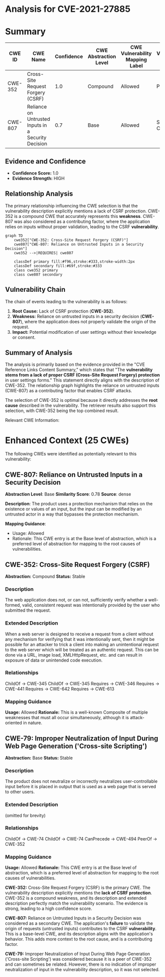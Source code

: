 # Analysis for CVE-2021-27885

# Summary
| CWE ID | CWE Name | Confidence | CWE Abstraction Level | CWE Vulnerability Mapping Label | CWE-Vulnerability Mapping Notes |
|---|---|---|---|---|---|
| CWE-352 | Cross-Site Request Forgery (CSRF) | 1.0 | Compound | Allowed | Primary CWE |
| CWE-807 | Reliance on Untrusted Inputs in a Security Decision | 0.7 | Base | Allowed | Secondary Candidate |

## Evidence and Confidence

*   **Confidence Score:** 1.0
*   **Evidence Strength:** HIGH

## Relationship Analysis
The primary relationship influencing the CWE selection is that the vulnerability description explicitly mentions a lack of CSRF protection. CWE-352 is a compound CWE that accurately represents this **weakness**. CWE-807 was also considered as a contributing factor, where the application relies on inputs without proper validation, leading to the CSRF **vulnerability**.

```mermaid
graph TD
    cwe352["CWE-352: Cross-Site Request Forgery (CSRF)"]
    cwe807["CWE-807: Reliance on Untrusted Inputs in a Security Decision"]
    cwe352 -->|REQUIRES| cwe807
    
    classDef primary fill:#f96,stroke:#333,stroke-width:2px
    classDef secondary fill:#69f,stroke:#333
    class cwe352 primary
    class cwe807 secondary
```

## Vulnerability Chain
The chain of events leading to the vulnerability is as follows:
1.  **Root Cause:** Lack of CSRF protection (**CWE-352**).
2.  **Weakness:** Reliance on untrusted inputs in a security decision (**CWE-807**), where the application does not properly validate the origin of the request.
3.  **Impact:** Potential modification of user settings without their knowledge or consent.

## Summary of Analysis
The analysis is primarily based on the evidence provided in the "CVE Reference Links Content Summary," which states that "The **vulnerability stems from a lack of proper CSRF (Cross-Site Request Forgery) protection** in user settings forms." This statement directly aligns with the description of CWE-352. The relationship graph highlights the reliance on untrusted inputs (CWE-807) as a contributing factor that enables CSRF attacks.

The selection of CWE-352 is optimal because it directly addresses the **root cause** described in the vulnerability. The retriever results also support this selection, with CWE-352 being the top combined result.

Relevant CWE Information:

# Enhanced Context (25 CWEs)
The following CWEs were identified as potentially relevant to this vulnerability:

## CWE-807: Reliance on Untrusted Inputs in a Security Decision
**Abstraction Level**: Base
**Similarity Score**: 0.78
**Source**: dense

**Description**:
The product uses a protection mechanism that relies on the existence or values of an input, but the input can be modified by an untrusted actor in a way that bypasses the protection mechanism.

**Mapping Guidance**:
- Usage: Allowed
- Rationale: This CWE entry is at the Base level of abstraction, which is a preferred level of abstraction for mapping to the root causes of vulnerabilities.

## CWE-352: Cross-Site Request Forgery (CSRF)
**Abstraction:** Compound
**Status:** Stable

### Description
The web application does not, or can not, sufficiently verify whether a well-formed, valid, consistent request was intentionally provided by the user who submitted the request.

### Extended Description
When a web server is designed to receive a request from a client without any mechanism for verifying that it was intentionally sent, then it might be possible for an attacker to trick a client into making an unintentional request to the web server which will be treated as an authentic request. This can be done via a URL, image load, XMLHttpRequest, etc. and can result in exposure of data or unintended code execution.

### Relationships
ChildOf -> CWE-345
ChildOf -> CWE-345
Requires -> CWE-346
Requires -> CWE-441
Requires -> CWE-642
Requires -> CWE-613

### Mapping Guidance
**Usage:** Allowed
**Rationale:** This is a well-known Composite of multiple weaknesses that must all occur simultaneously, although it is attack-oriented in nature.

## CWE-79: Improper Neutralization of Input During Web Page Generation ('Cross-site Scripting')
**Abstraction:** Base
**Status:** Stable

### Description
The product does not neutralize or incorrectly neutralizes user-controllable input before it is placed in output that is used as a web page that is served to other users.

### Extended Description
(omitted for brevity)

### Relationships
ChildOf -> CWE-74
ChildOf -> CWE-74
CanPrecede -> CWE-494
PeerOf -> CWE-352

### Mapping Guidance
**Usage:** Allowed
**Rationale:** This CWE entry is at the Base level of abstraction, which is a preferred level of abstraction for mapping to the root causes of vulnerabilities.

**CWE-352:** Cross-Site Request Forgery (CSRF) is the primary CWE. The vulnerability description explicitly mentions the **lack of CSRF protection**. CWE-352 is a compound weakness, and its description and extended description perfectly match the vulnerability scenario. The evidence is strong, leading to a high confidence score.

**CWE-807:** Reliance on Untrusted Inputs in a Security Decision was considered as a secondary CWE. The application's **failure** to validate the origin of requests (untrusted inputs) contributes to the CSRF **vulnerability**. This is a base-level CWE, and its description aligns with the application's behavior. This adds more context to the root cause, and is a contributing factor.

**CWE-79:** Improper Neutralization of Input During Web Page Generation ('Cross-site Scripting') was considered because it is a peer of CWE-352 and can sometimes be related. However, there is no indication of improper neutralization of input in the vulnerability description, so it was not selected.